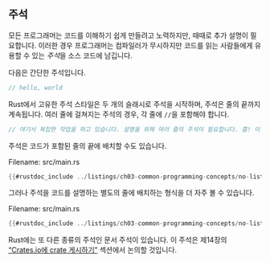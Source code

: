 ## 주석

모든 프로그래머는 코드를 이해하기 쉽게 만들려고 노력하지만, 때때로 추가 설명이 필요합니다. 이러한 경우 프로그래머는 컴파일러가 무시하지만 코드를 읽는 사람들에게 유용할 수 있는 *주석*을 소스 코드에 남깁니다.

다음은 간단한 주석입니다.

```rust
// hello, world
```

Rust에서 고유한 주석 스타일은 두 개의 슬래시로 주석을 시작하며, 주석은 줄의 끝까지 계속됩니다. 여러 줄에 걸쳐지는 주석의 경우, 각 줄에 `//`을 포함해야 합니다.

```rust
// 여기서 복잡한 작업을 하고 있습니다. 설명을 위해 여러 줄의 주석이 필요합니다. 흠! 이 주석이 무슨 일이 일어나는지 설명할 것입니다.
```

주석은 코드가 포함된 줄의 끝에 배치할 수도 있습니다.

Filename: src/main.rs

```rust
{{#rustdoc_include ../listings/ch03-common-programming-concepts/no-listing-24-comments-end-of-line/src/main.rs}}
```

그러나 주석을 코드를 설명하는 별도의 줄에 배치하는 형식을 더 자주 볼 수 있습니다.

Filename: src/main.rs

```rust
{{#rustdoc_include ../listings/ch03-common-programming-concepts/no-listing-25-comments-above-line/src/main.rs}}
```

Rust에는 또 다른 종류의 주석인 문서 주석이 있습니다. 이 주석은 제14장의 [“Crates.io에 crate 게시하기”][publishing]<!-- ignore -->
 섹션에서 논의할 것입니다.

[publishing]: ch14-02-publishing-to-crates-io.html

